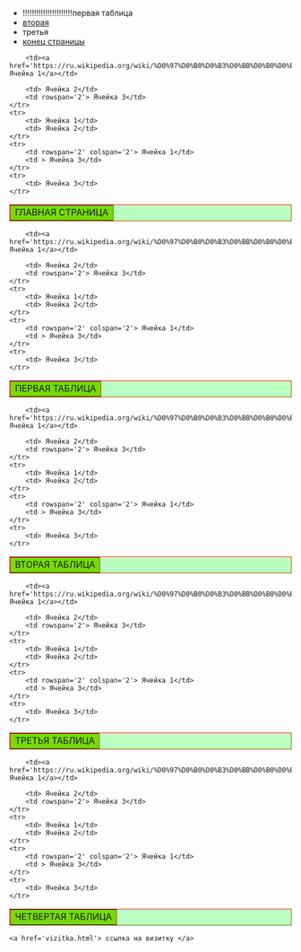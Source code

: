
<body background='pattern (2).png'>	
<ul>
	<li>
		!!!!!!!!!!!!!!!!!!!!!!первая таблица
	</li>
	<li>
		<a href = '#second'>вторая</a>
	</li>
	<li>
		третья
	</li>
	<li>
		<a href='#end'>конец страницы</a>
	</li>
</ul>
	
	
		
<table border='1' cellspacing='0' cellpadding='10' bgcolor='#BAFFC2' align='center' bordercolor='#DA3809' width='100%'>
	<tr bgcolor='#76DA09'>
		<td colspan='3' align='center'> ГЛАВНАЯ СТРАНИЦА</td>		
	</tr>
	<tr>
		
		<td><a href='https://ru.wikipedia.org/wiki/%D0%97%D0%B0%D0%B3%D0%BB%D0%B0%D0%B2%D0%BD%D0%B0%D1%8F_%D1%81%D1%82%D1%80%D0%B0%D0%BD%D0%B8%D1%86%D0%B0'> Ячейка 1</a></td>
		
		<td> Ячейка 2</td>
		<td rowspan='2'> Ячейка 3</td>	
	</tr>
	<tr>
		<td> Ячейка 1</td>
		<td> Ячейка 2</td>		
	</tr>
	<tr>
		<td rowspan='2' colspan='2'> Ячейка 1</td>		
		<td > Ячейка 3</td>
	</tr>
	<tr>		
		<td> Ячейка 3</td>
	</tr>
</table>

<table border='1' cellspacing='0' cellpadding='10' bgcolor='#BAFFC2' align='center' bordercolor='#DA3809' width='100%'>
	<tr bgcolor='#76DA09'>
		<td colspan='3' align='center'> <a name='first'>ПЕРВАЯ ТАБЛИЦА</a></td>		
	</tr>
	<tr>
		
		<td><a href='https://ru.wikipedia.org/wiki/%D0%97%D0%B0%D0%B3%D0%BB%D0%B0%D0%B2%D0%BD%D0%B0%D1%8F_%D1%81%D1%82%D1%80%D0%B0%D0%BD%D0%B8%D1%86%D0%B0'> Ячейка 1</a></td>
		
		<td> Ячейка 2</td>
		<td rowspan='2'> Ячейка 3</td>	
	</tr>
	<tr>
		<td> Ячейка 1</td>
		<td> Ячейка 2</td>		
	</tr>
	<tr>
		<td rowspan='2' colspan='2'> Ячейка 1</td>		
		<td > Ячейка 3</td>
	</tr>
	<tr>		
		<td> Ячейка 3</td>
	</tr>
</table>


<table border='1' cellspacing='0' cellpadding='10' bgcolor='#BAFFC2' align='center' bordercolor='#DA3809' width='100%'>
	<tr bgcolor='#76DA09'>
		<td colspan='3' align='center'> <a name='second'>ВТОРАЯ ТАБЛИЦА</a></td>		
	</tr>
	<tr>
		
		<td><a href='https://ru.wikipedia.org/wiki/%D0%97%D0%B0%D0%B3%D0%BB%D0%B0%D0%B2%D0%BD%D0%B0%D1%8F_%D1%81%D1%82%D1%80%D0%B0%D0%BD%D0%B8%D1%86%D0%B0'> Ячейка 1</a></td>
		
		<td> Ячейка 2</td>
		<td rowspan='2'> Ячейка 3</td>	
	</tr>
	<tr>
		<td> Ячейка 1</td>
		<td> Ячейка 2</td>		
	</tr>
	<tr>
		<td rowspan='2' colspan='2'> Ячейка 1</td>		
		<td > Ячейка 3</td>
	</tr>
	<tr>		
		<td> Ячейка 3</td>
	</tr>
</table>


<table border='1' cellspacing='0' cellpadding='10' bgcolor='#BAFFC2' align='center' bordercolor='#DA3809' width='100%'>
	<tr bgcolor='#76DA09'>
		<td colspan='3' align='center'> ТРЕТЬЯ ТАБЛИЦА</td>		
	</tr>
	<tr>
		
		<td><a href='https://ru.wikipedia.org/wiki/%D0%97%D0%B0%D0%B3%D0%BB%D0%B0%D0%B2%D0%BD%D0%B0%D1%8F_%D1%81%D1%82%D1%80%D0%B0%D0%BD%D0%B8%D1%86%D0%B0'> Ячейка 1</a></td>
		
		<td> Ячейка 2</td>
		<td rowspan='2'> Ячейка 3</td>	
	</tr>
	<tr>
		<td> Ячейка 1</td>
		<td> Ячейка 2</td>		
	</tr>
	<tr>
		<td rowspan='2' colspan='2'> Ячейка 1</td>		
		<td > Ячейка 3</td>
	</tr>
	<tr>		
		<td> Ячейка 3</td>
	</tr>
</table>

<table border='1' cellspacing='0' cellpadding='10' bgcolor='#BAFFC2' align='center' bordercolor='#DA3809' width='100%'>
	<tr bgcolor='#76DA09'>
		<td colspan='3' align='center'> ЧЕТВЕРТАЯ ТАБЛИЦА</td>		
	</tr>
	<tr>
		
		<td><a href='https://ru.wikipedia.org/wiki/%D0%97%D0%B0%D0%B3%D0%BB%D0%B0%D0%B2%D0%BD%D0%B0%D1%8F_%D1%81%D1%82%D1%80%D0%B0%D0%BD%D0%B8%D1%86%D0%B0'> Ячейка 1</a></td>
		
		<td> Ячейка 2</td>
		<td rowspan='2'> Ячейка 3</td>	
	</tr>
	<tr>
		<td> Ячейка 1</td>
		<td> Ячейка 2</td>		
	</tr>
	<tr>
		<td rowspan='2' colspan='2'> Ячейка 1</td>		
		<td > Ячейка 3</td>
	</tr>
	<tr>		
		<td> Ячейка 3</td>
	</tr>
</table>
<a name='end'> </a>

	<a href='vizitka.html'> ссылка на визитку </a>
</body>
</html>























